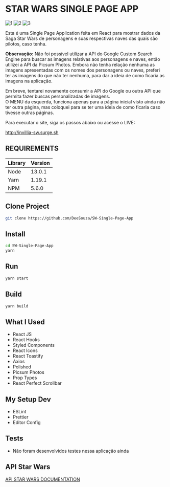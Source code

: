 # STAR WARS SINGLE PAGE APP

![1](https://img.shields.io/badge/16.9.0-React-blue?style=flat-square&logo=react)
![2](https://img.shields.io/badge/1.38.0-Visual%20Studio%20Code-orange?style=flat-square&logo=visual-studio-code)
![3](https://img.shields.io/badge/1.17.3-Yarn-lightblue?style=flat-square&logo=yarn)

Esta é uma Single Page Application feita em React para mostrar dados da Saga Star Wars de personagens e suas respectivas naves das quais são pilotos, caso tenha.

**Observação:** Não foi possível utilizar a API do Google Custom Search Engine para buscar as imagens relativas aos personagens e naves, então utilizei a API da Picsum Photos. Embora não tenha relação nenhuma as imagens apresentadas com os nomes dos personagens ou naves, preferi ter as imagens do que não ter nenhuma, para dar a ideia de como ficaria as imagens na aplicação.

Em breve, tentarei novamente consumir a API do Google ou outra API que permita fazer buscas personalizadas de imagens.  
O MENU da esquerda, funciona apenas para a página inicial visto ainda não ter outra página, mas coloquei para se ter uma ideia de como ficaria caso tivesse outras páginas.

Para executar o site, siga os passos abaixo ou acesse o LIVE:

http://invillia-sw.surge.sh

## REQUIREMENTS

| Library | Version |
| ------- | ------- |
| Node    | 13.0.1  |
| Yarn    | 1.19.1  |
| NPM     | 5.6.0   |

## Clone Project

```sh
git clone https://github.com/DeeSouza/SW-Single-Page-App
```

## Install

```sh
cd SW-Single-Page-App
yarn
```

## Run

```sh
yarn start
```

## Build

```sh
yarn build
```

## What I Used

-   React JS
-   React Hooks
-   Styled Components
-   React Icons
-   React Toastify
-   Axios
-   Polished
-   Picsum Photos
-   Prop Types
-   React Perfect Scrollbar

## My Setup Dev

-   ESLint
-   Prettier
-   Editor Config

## Tests

-   Não foram desenvolvidos testes nessa aplicação ainda

## API Star Wars

[API STAR WARS DOCUMENTATION](https://swapi.co/)
